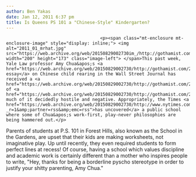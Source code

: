 ```yaml
---
author: Ben Yakas
date: Jan 12, 2011 6:37 pm
title: Is Queens PS 101 a "Chinese-Style" Kindergarten?
---
```


	
										<p><span class="mt-enclosure mt-enclosure-image" style="display: inline;"> <img alt="2011_01_mrhat.jpg" src="https://web.archive.org/web/20150829002730im_/http://gothamist.com/attachments/jen/2011_01_mrhat.jpg" width="200" height="173" class="image-left"> </span>This past week, Yale Law professor Amy Chua&apos;s <a href="https://web.archive.org/web/20150829002730/http://gothamist.com/2011/01/09/chinese_mother_explains_why_chinese.php">controversial essay</a> on Chinese child rearing in the Wall Street Journal has received a <a href="https://web.archive.org/web/20150829002730/http://gothamist.com/2011/01/10/more_anecdotes_from_chinese_mother.php">ton</a> of <a href="https://web.archive.org/web/20150829002730/http://gothamist.com/2011/01/11/chinese_mother_admits_shes_made_mis.php">attention</a>, much of it decidedly hostile and negative. Appropriately, the Times <a href="https://web.archive.org/web/20150829002730/http://www.nytimes.com/2011/01/12/education/12kindergarten.html?_r=1&amp;partner=rss&amp;emc=rss">has uncovered</a> a public school where some of Chua&apos;s work-first, play-never philosophies are being hammered out.</p>

<p>Parents of students at P.S. 101 in Forest Hills, also known as the School in the Gardens, are upset that their kids are making worksheets, not imaginative play. Up until recently, they even required students to form perfect lines at recess! Of course, having a school which values discipline and academic work is certainly different than a mother who inspires people to write, &quot;Hey, thanks for being a borderline pyscho stereotype in order to justify your shitty parenting, Amy Chua.&quot;</p>					
										
									
				